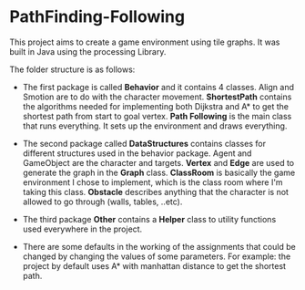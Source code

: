 # PathFinding-Following

This project aims to create a game environment using tile graphs. It was built in Java using the processing Library.
 
The folder structure is as follows:

* The first package is called **Behavior** and it contains 4 classes. Align and Smotion are to do with the character movement.
**ShortestPath** contains the algorithms needed for implementing both Dijkstra and A* to get the shortest path from start to goal vertex.
**Path Following** is the main class that runs everything. It sets up the environment and draws everything.

* The second package called **DataStructures** contains classes for different structures used in the behavior package.
Agent and GameObject are the character and targets. **Vertex** and **Edge** are used to generate the graph in the **Graph** class.
**ClassRoom** is basically the game environment I chose to implement, which is the class room where I'm taking this class.
**Obstacle** describes anything that the character is not allowed to go through (walls, tables, ..etc).

* The third package **Other** contains a **Helper** class to utility functions used everywhere in the project.


* There are some defaults in the working of the assignments that could be changed by changing the values of some parameters.
For example: the project by default uses A* with manhattan distance to get the shortest path.